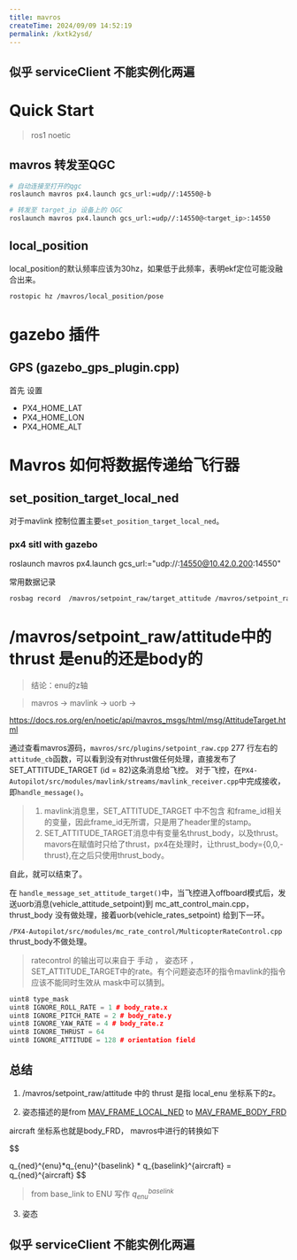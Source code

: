 ```yaml
---
title: mavros
createTime: 2024/09/09 14:52:19
permalink: /kxtk2ysd/
---
```


## 似乎 serviceClient 不能实例化两遍
# Quick Start
> ros1 noetic

## mavros 转发至QGC

```bash
# 自动连接至打开的qgc
roslaunch mavros px4.launch gcs_url:=udp//:14550@-b

# 转发至 target_ip 设备上的 QGC
roslaunch mavros px4.launch gcs_url:=udp//:14550@<target_ip>:14550

```

## local_position

local_position的默认频率应该为30hz，如果低于此频率，表明ekf定位可能没融合出来。

```bash
rostopic hz /mavros/local_position/pose
```




# gazebo 插件
## GPS (gazebo_gps_plugin.cpp)

首先 设置 
- PX4_HOME_LAT
- PX4_HOME_LON
- PX4_HOME_ALT





# Mavros 如何将数据传递给飞行器

## set_position_target_local_ned
对于mavlink 控制位置主要`set_position_target_local_ned`。



### px4 sitl with gazebo



 roslaunch mavros px4.launch gcs_url:="udp://:14550@10.42.0.200:14550"





 常用数据记录
```bash
rosbag record  /mavros/setpoint_raw/target_attitude /mavros/setpoint_raw/attitude /mavros/imu/data_raw /mavros/imu/data /mavros/local_position/pose
```




# /mavros/setpoint_raw/attitude中的thrust 是enu的还是body的

> 结论：enu的z轴

> mavros -> mavlink -> uorb ->


https://docs.ros.org/en/noetic/api/mavros_msgs/html/msg/AttitudeTarget.html

通过查看mavros源码，`mavros/src/plugins/setpoint_raw.cpp`  277 行左右的`attitude_cb`函数，可以看到没有对thrust做任何处理，直接发布了SET_ATTITUDE_TARGET (id = 82)这条消息给飞控。
对于飞控，在`PX4-Autopilot/src/modules/mavlink/streams/mavlink_receiver.cpp`中完成接收，即`handle_message()`。

> 1. mavlink消息里，SET_ATTITUDE_TARGET 中不包含 和frame_id相关的变量，因此frame_id无所谓，只是用了header里的stamp。
> 2. SET_ATTITUDE_TARGET消息中有变量名thrust_body，以及thrust。 mavors在赋值时只给了thrust，px4在处理时，让thrust_body={0,0,-thrust},在之后只使用thrust_body。

自此，就可以结束了。

在 `handle_message_set_attitude_target()`中，当飞控进入offboard模式后，发送uorb消息(vehicle_attitude_setpoint)到 mc_att_control_main.cpp，thrust_body 没有做处理，接着uorb(vehicle_rates_setpoint)
给到下一环。

`/PX4-Autopilot/src/modules/mc_rate_control/MulticopterRateControl.cpp` thrust_body不做处理。

> ratecontrol 的输出可以来自于 手动 ， 姿态环 ， SET_ATTITUDE_TARGET中的rate。有个问题姿态环的指令mavlink的指令 应该不能同时生效从 mask中可以猜到。

```c++
uint8 type_mask  
uint8 IGNORE_ROLL_RATE = 1 # body_rate.x  
uint8 IGNORE_PITCH_RATE = 2 # body_rate.y  
uint8 IGNORE_YAW_RATE = 4 # body_rate.z  
uint8 IGNORE_THRUST = 64  
uint8 IGNORE_ATTITUDE = 128 # orientation field
```

## 总结

 1. /mavros/setpoint_raw/attitude 中的 thrust 是指 local_enu 坐标系下的z。

2. 姿态描述的是from [MAV_FRAME_LOCAL_NED](https://mavlink.io/en/messages/common.html#MAV_FRAME_LOCAL_NED) to [MAV_FRAME_BODY_FRD](https://mavlink.io/en/messages/common.html#MAV_FRAME_BODY_FRD) 

aircraft 坐标系也就是body_FRD， mavros中进行的转换如下

$$

q_{ned}^{enu}*q_{enu}^{baselink} * q_{baselink}^{aircraft} = q_{ned}^{aircraft}
$$
> from base_link to ENU  写作 $q_{enu}^{baselink}$ 

3. 姿态


## 似乎 serviceClient 不能实例化两遍
